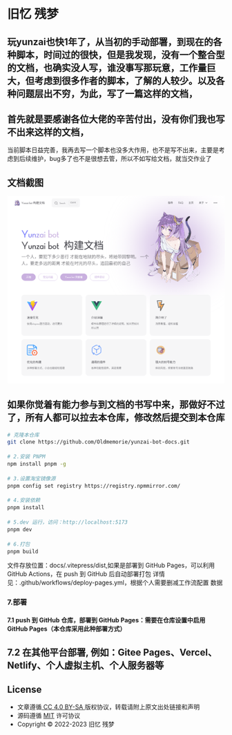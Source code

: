 

# 旧忆 残梦

## 玩yunzai也快1年了，从当初的手动部署，到现在的各种脚本，时间过的很快，但是我发现，没有一个整合型的文档，也确实没人写，谁没事写那玩意，工作量巨大，但考虑到很多作者的脚本，了解的人较少。以及各种问题层出不穷，为此，写了一篇这样的文档，

## 首先就是要感谢各位大佬的辛苦付出，没有你们我也写不出来这样的文档，

当前脚本日益完善，我再去写一个脚本也没多大作用，也不是写不出来，主要是考虑到后续维护，bug多了也不是很想去管，所以不如写给文档，就当交作业了

## 文档截图
![主页](./docs/public/img/截图1.jpg)





## 如果你觉着有能力参与到文档的书写中来，那做好不过了，所有人都可以拉去本仓库，修改然后提交到本仓库



```sh
# 克隆本仓库
git clone https://github.com/Oldmemorie/yunzai-bot-docs.git

# 2.安装 PNPM
npm install pnpm -g

# 3.设置淘宝镜像源
pnpm config set registry https://registry.npmmirror.com/

# 4.安装依赖
pnpm install

# 5.dev 运行，访问：http://localhost:5173
pnpm dev

# 6.打包
pnpm build
```

 文件存放位置：docs/.vitepress/dist,如果是部署到 GitHub Pages，可以利用 GitHub Actions，在 push 到 GitHub 后自动部署打包
 详情见：.github/workflows/deploy-pages.yml，根据个人需要删减工作流配置
 数据

### 7.部署
#### 7.1 push 到 GitHub 仓库，部署到 GitHub Pages：需要在仓库设置中启用 GitHub Pages（本仓库采用此种部署方式）
## 7.2 在其他平台部署, 例如：Gitee Pages、Vercel、Netlify、个人虚拟主机、个人服务器等



## License

- 文章遵循[ CC 4.0 BY-SA ](http://creativecommons.org/licenses/by-sa/4.0/)版权协议，转载请附上原文出处链接和声明
- 源码遵循 [MIT](https://github.com/Oldmemorie/Oldmemorie.github.io/blob/main/LICENSE) 许可协议
- Copyright © 2022-2023 旧忆 残梦
